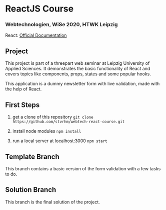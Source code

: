 # ReactJS Course
### Webtechnologien, WiSe 2020, HTWK Leipzig

React: [Official Documentation](https://reactjs.org/docs/getting-started.html)

## Project

This project is part of a threepart   web seminar at Leipzig University of Applied Sciences. It demonstrates the basic functionality of React and covers topics like components, props, states and some popular hooks.

This application is a dummy newsletter form with live validation, made with the help of React.

## First Steps

1. get a clone of this repository
`git clone https://github.com/stvrhm/webtech-react-course.git`

2.  install node modules
`npm install`

3.  run a local server at localhost:3000
`npm start`

## Template Branch
This branch contains a basic version of the form validation with a few tasks to do.

## Solution Branch
This branch is the final solution of the project.

